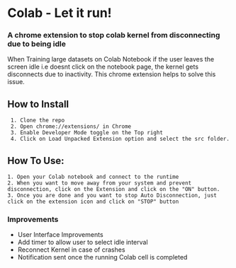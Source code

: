 
# Colab - Let it run!
### A chrome extension to stop colab kernel from disconnecting due to being idle
When Training large datasets on Colab Notebook if the user leaves the screen idle i.e doesnt click on the notebook page, the kernel gets disconnects due to inactivity. This chrome extension helps to solve this issue.

## How to Install
	 1. Clone the repo
	 2. Open chrome://extensions/ in Chrome
	 3. Enable Developer Mode toggle on the Top right
	 4. Click on Load Unpacked Extension option and select the src folder.

## How To Use:
	1. Open your Colab notebook and connect to the runtime
	2. When you want to move away from your system and prevent disconnection, click on the Extension and click on the "ON" button.
	3. Once you are done and you want to stop Auto Disconnection, just click on the extension icon and click on "STOP" button

### Improvements
- User Interface Improvements
- Add timer to allow user to select idle interval
- Reconnect Kernel in case of crashes
- Notification sent once the running Colab cell is completed



